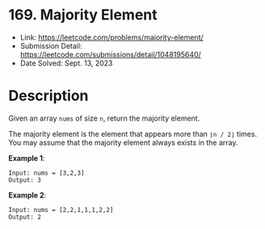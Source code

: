 # 169. Majority Element

- Link: https://leetcode.com/problems/majority-element/
- Submission Detail: https://leetcode.com/submissions/detail/1048195640/
- Date Solved: Sept. 13, 2023

# Description

Given an array `nums` of size `n`, return the majority element.

The majority element is the element that appears more than `⌊n / 2⌋` times. You may assume that the majority element always exists in the array.

**Example 1**:

```
Input: nums = [3,2,3]
Output: 3
```

**Example 2**:

```
Input: nums = [2,2,1,1,1,2,2]
Output: 2
```
